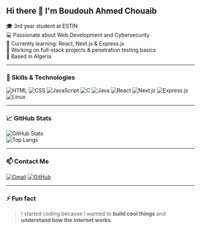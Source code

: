 ## Hi there 👋 I'm Boudouh Ahmed Chouaib

🎓 3rd year student at ESTIN  
💻 Passionate about Web Development and Cybersecurity  
🌱 Currently learning: React, Next.js & Express.js  
🚀 Working on full-stack projects & penetration testing basics  
📍 Based in Algeria

---

### 🔧 Skills & Technologies
![HTML](https://img.shields.io/badge/-HTML5-E34F26?logo=html5&logoColor=fff&style=flat-square)
![CSS](https://img.shields.io/badge/-CSS3-1572B6?logo=css3&logoColor=fff&style=flat-square)
![JavaScript](https://img.shields.io/badge/-JavaScript-F7DF1E?logo=javascript&logoColor=000&style=flat-square)
![C](https://img.shields.io/badge/-C-00599C?logo=c&logoColor=fff&style=flat-square)
![Java](https://img.shields.io/badge/-Java-007396?logo=java&logoColor=fff&style=flat-square)
![React](https://img.shields.io/badge/-React-61DAFB?logo=react&logoColor=000&style=flat-square)
![Next.js](https://img.shields.io/badge/-Next.js-000?logo=next.js&logoColor=fff&style=flat-square)
![Express.js](https://img.shields.io/badge/-Express.js-000?logo=express&logoColor=fff&style=flat-square)
![Linux](https://img.shields.io/badge/-Linux-FCC624?logo=linux&logoColor=000&style=flat-square)

---

### 📈 GitHub Stats
![GitHub Stats](https://github-readme-stats.vercel.app/api?username=chouaibdh10&show_icons=true&theme=tokyonight)  
![Top Langs](https://github-readme-stats.vercel.app/api/top-langs/?username=chouaibdh10&layout=compact&theme=tokyonight)

---

### 📫 Contact Me
[![Gmail](https://img.shields.io/badge/-Email-D14836?style=flat-square&logo=gmail&logoColor=white)](mailto:a_boudouh@estin.dz)
[![GitHub](https://img.shields.io/badge/-GitHub-000?logo=github&style=flat-square)](https://github.com/chouaibdh10)

---

### ⚡ Fun fact
> I started coding because I wanted to **build cool things** and **understand how the internet works**.
